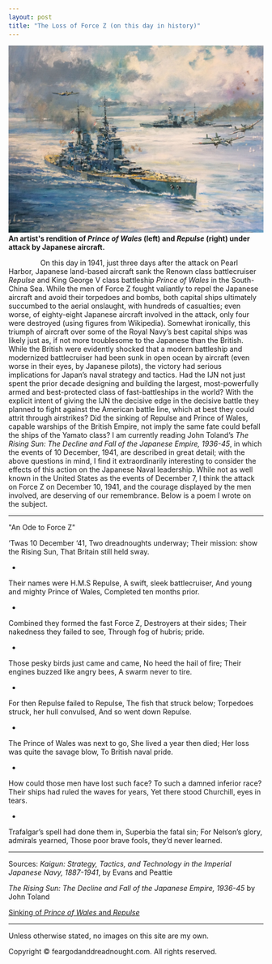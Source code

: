 ```yaml
---
layout: post
title: "The Loss of Force Z (on this day in history)"
---
```


![](/Images/Painting1.jpg)
**An artist's rendition of _Prince of Wales_ (left) and _Repulse_ (right) under attack by Japanese aircraft.**

&nbsp;&nbsp;&nbsp;&nbsp;&nbsp;&nbsp;&nbsp;&nbsp;&nbsp;&nbsp;&nbsp;&nbsp;&nbsp;&nbsp;&nbsp;&nbsp;On this day in 1941, just three days after the attack on Pearl Harbor, Japanese land-based aircraft sank the Renown class battlecruiser *Repulse* and King George V class battleship *Prince of Wales* in the South-China Sea. While the men of Force Z fought valiantly to repel the Japanese aircraft and avoid their torpedoes and bombs, both capital ships ultimately succumbed to the aerial onslaught, with hundreds of casualties; even worse, of eighty-eight Japanese aircraft involved in the attack, only four were destroyed (using figures from Wikipedia). Somewhat ironically, this triumph of aircraft over some of the Royal Navy’s best capital ships was likely just as, if not more troublesome to the Japanese than the British. While the British were evidently shocked that a modern battleship and modernized battlecruiser had been sunk in open ocean by aircraft (even worse in their eyes, by Japanese pilots), the victory had serious implications for Japan’s naval strategy and tactics. Had the IJN not just spent the prior decade designing and building the largest, most-powerfully armed and best-protected class of fast-battleships in the world? With the explicit intent of giving the IJN the decisive edge in the decisive battle they planned to fight against the American battle line, which at best they could attrit through airstrikes? Did the sinking of Repulse and Prince of Wales, capable warships of the British Empire, not imply the same fate could befall the ships of the Yamato class? I am currently reading John Toland’s *The Rising Sun: The Decline and Fall of the Japanese Empire, 1936-45*, in which the events of 10 December, 1941, are described in great detail; with the above questions in mind, I find it extraordinarily interesting to consider the effects of this action on the Japanese Naval leadership. While not as well known in the United States as the events of December 7, I think the attack on Force Z on December 10, 1941, and the courage displayed by the men involved, are deserving of our remembrance. Below is a poem I wrote on the subject.

____________________________________________________________________________
"An Ode to Force Z"





‘Twas 10 December ‘41,
Two dreadnoughts underway;
Their mission: show the Rising Sun, 
That Britain still held sway.

-

Their names were H.M.S Repulse,
A swift, sleek battlecruiser,
And young and mighty Prince of Wales, 
Completed ten months prior.

-

Combined they formed the fast Force Z, 
Destroyers at their sides;
Their nakedness they failed to see, 
Through fog of hubris; pride.

-

Those pesky birds just came and came, 
No heed the hail of fire;
Their engines buzzed like angry bees, 
A swarm never to tire.

-

For then Repulse failed to Repulse, 
The fish that struck below;
Torpedoes struck, her hull convulsed, 
And so went down Repulse.

-

The Prince of Wales was next to go, 
She lived a year then died;
Her loss was quite the savage blow, 
To British naval pride.

-

How could those men have lost such face? 
To such a damned inferior race?
Their ships had ruled the waves for years, 
Yet there stood Churchill, eyes in tears.

-

Trafalgar’s spell had done them in, 
Superbia the fatal sin;
For Nelson’s glory, admirals yearned, 
Those poor brave fools, they’d never learned.

____________________________________________________________________________






Sources: 
*Kaigun: Strategy, Tactics, and Technology in the Imperial Japanese Navy, 1887-1941*, by Evans and Peattie

*The Rising Sun: The Decline and Fall of the Japanese Empire, 1936-45* by John Toland

[Sinking of *Prince of Wales* and *Repulse*](https://en.wikipedia.org/wiki/Sinking_of_Prince_of_Wales_and_Repulse)

____________________________________________________________________________
Unless otherwise stated, no images on this site are my own. 

Copyright &copy; feargodanddreadnought.com. All rights reserved.